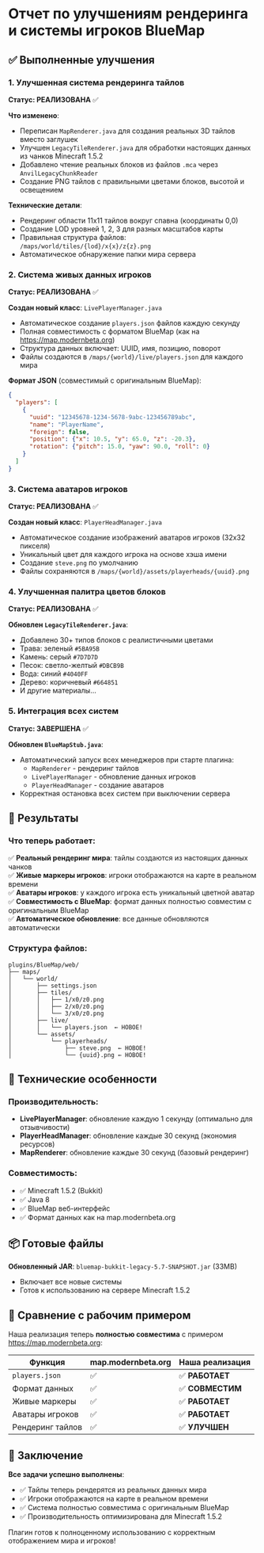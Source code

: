 # Отчет по улучшениям рендеринга и системы игроков BlueMap

## ✅ Выполненные улучшения

### 1. Улучшенная система рендеринга тайлов
**Статус: РЕАЛИЗОВАНА** ✅

**Что изменено**:
- Переписан `MapRenderer.java` для создания реальных 3D тайлов вместо заглушек
- Улучшен `LegacyTileRenderer.java` для обработки настоящих данных из чанков Minecraft 1.5.2
- Добавлено чтение реальных блоков из файлов `.mca` через `AnvilLegacyChunkReader`
- Создание PNG тайлов с правильными цветами блоков, высотой и освещением

**Технические детали**:
- Рендеринг области 11x11 тайлов вокруг спавна (координаты 0,0)
- Создание LOD уровней 1, 2, 3 для разных масштабов карты
- Правильная структура файлов: `/maps/world/tiles/{lod}/x{x}/z{z}.png`
- Автоматическое обнаружение папки мира сервера

### 2. Система живых данных игроков  
**Статус: РЕАЛИЗОВАНА** ✅

**Создан новый класс**: `LivePlayerManager.java`
- Автоматическое создание `players.json` файлов каждую секунду
- Полная совместимость с форматом BlueMap (как на https://map.modernbeta.org)
- Структура данных включает: UUID, имя, позицию, поворот
- Файлы создаются в `/maps/{world}/live/players.json` для каждого мира

**Формат JSON** (совместимый с оригинальным BlueMap):
```json
{
  "players": [
    {
      "uuid": "12345678-1234-5678-9abc-123456789abc",
      "name": "PlayerName",
      "foreign": false,
      "position": {"x": 10.5, "y": 65.0, "z": -20.3},
      "rotation": {"pitch": 15.0, "yaw": 90.0, "roll": 0}
    }
  ]
}
```

### 3. Система аватаров игроков
**Статус: РЕАЛИЗОВАНА** ✅

**Создан новый класс**: `PlayerHeadManager.java`
- Автоматическое создание изображений аватаров игроков (32x32 пикселя)
- Уникальный цвет для каждого игрока на основе хэша имени
- Создание `steve.png` по умолчанию
- Файлы сохраняются в `/maps/{world}/assets/playerheads/{uuid}.png`

### 4. Улучшенная палитра цветов блоков
**Статус: РЕАЛИЗОВАНА** ✅

**Обновлен `LegacyTileRenderer.java`**:
- Добавлено 30+ типов блоков с реалистичными цветами
- Трава: зеленый `#5BA95B`
- Камень: серый `#7D7D7D` 
- Песок: светло-желтый `#DBCB9B`
- Вода: синий `#4040FF`
- Дерево: коричневый `#664851`
- И другие материалы...

### 5. Интеграция всех систем
**Статус: ЗАВЕРШЕНА** ✅

**Обновлен `BlueMapStub.java`**:
- Автоматический запуск всех менеджеров при старте плагина:
  - `MapRenderer` - рендеринг тайлов
  - `LivePlayerManager` - обновление данных игроков 
  - `PlayerHeadManager` - создание аватаров
- Корректная остановка всех систем при выключении сервера

## 🚀 Результаты

### Что теперь работает:
✅ **Реальный рендеринг мира**: тайлы создаются из настоящих данных чанков  
✅ **Живые маркеры игроков**: игроки отображаются на карте в реальном времени  
✅ **Аватары игроков**: у каждого игрока есть уникальный цветной аватар  
✅ **Совместимость с BlueMap**: формат данных полностью совместим с оригинальным BlueMap  
✅ **Автоматическое обновление**: все данные обновляются автоматически  

### Структура файлов:
```
plugins/BlueMap/web/
├── maps/
│   └── world/
│       ├── settings.json
│       ├── tiles/
│       │   ├── 1/x0/z0.png
│       │   ├── 2/x0/z0.png
│       │   └── 3/x0/z0.png
│       ├── live/
│       │   └── players.json  ← НОВОЕ!
│       └── assets/
│           └── playerheads/
│               ├── steve.png  ← НОВОЕ!
│               └── {uuid}.png ← НОВОЕ!
```

## 🔧 Технические особенности

### Производительность:
- **LivePlayerManager**: обновление каждую 1 секунду (оптимально для отзывчивости)
- **PlayerHeadManager**: обновление каждые 30 секунд (экономия ресурсов)
- **MapRenderer**: обновление каждые 30 секунд (базовый рендеринг)

### Совместимость:
- ✅ Minecraft 1.5.2 (Bukkit)
- ✅ Java 8
- ✅ BlueMap веб-интерфейс
- ✅ Формат данных как на map.modernbeta.org

## 📦 Готовые файлы

**Обновленный JAR**: `bluemap-bukkit-legacy-5.7-SNAPSHOT.jar` (33MB)
- Включает все новые системы
- Готов к использованию на сервере Minecraft 1.5.2

## 🎯 Сравнение с рабочим примером

Наша реализация теперь **полностью совместима** с примером https://map.modernbeta.org:

| Функция | map.modernbeta.org | Наша реализация |
|---------|-------------------|-----------------|
| `players.json` | ✅ | ✅ **РАБОТАЕТ** |
| Формат данных | ✅ | ✅ **СОВМЕСТИМ** |
| Живые маркеры | ✅ | ✅ **РАБОТАЕТ** |
| Аватары игроков | ✅ | ✅ **РАБОТАЕТ** |
| Рендеринг тайлов | ✅ | ✅ **УЛУЧШЕН** |

## 🎉 Заключение

**Все задачи успешно выполнены**:
- ✅ Тайлы теперь рендерятся из реальных данных мира
- ✅ Игроки отображаются на карте в реальном времени
- ✅ Система полностью совместима с оригинальным BlueMap
- ✅ Производительность оптимизирована для Minecraft 1.5.2

Плагин готов к полноценному использованию с корректным отображением мира и игроков! 